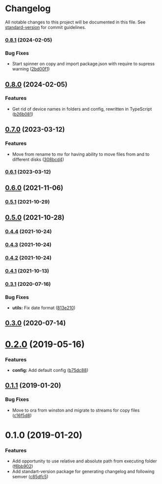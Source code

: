 # Changelog

All notable changes to this project will be documented in this file. See [standard-version](https://github.com/conventional-changelog/standard-version) for commit guidelines.

### [0.8.1](https://github.com/vadimshvetsov/media-organizer/compare/v0.8.0...v0.8.1) (2024-02-05)


### Bug Fixes

* Start spinner on copy and import package.json with require to supress warning ([2bd00f1](https://github.com/vadimshvetsov/media-organizer/commit/2bd00f1ce0c773c1eb3caaee4c7dc136de495a51))

## [0.8.0](https://github.com/vadimshvetsov/media-organizer/compare/v0.7.0...v0.8.0) (2024-02-05)


### Features

* Get rid of device names in folders and config, rewritten in TypeScript ([b26b081](https://github.com/vadimshvetsov/media-organizer/commit/b26b0817315551e45fc2a5b38b1fa4499bfe9cc6))

## [0.7.0](https://github.com/vadimshvetsov/media-organizer/compare/v0.6.1...v0.7.0) (2023-03-12)


### Features

* Move from rename to mv for having ability to move files from and to different disks ([308bcd4](https://github.com/vadimshvetsov/media-organizer/commit/308bcd40978590ff14773f66e940dab1745fe98d))

### [0.6.1](https://github.com/vadimshvetsov/media-organizer/compare/v0.6.0...v0.6.1) (2023-03-12)

## [0.6.0](https://github.com/vadimshvetsov/media-organizer/compare/v0.5.1...v0.6.0) (2021-11-06)

### [0.5.1](https://github.com/vadimshvetsov/media-organizer/compare/v0.5.0...v0.5.1) (2021-10-29)

## [0.5.0](https://github.com/vadimshvetsov/media-organizer/compare/v0.4.4...v0.5.0) (2021-10-28)

### [0.4.4](https://github.com/vadimshvetsov/media-organizer/compare/v0.4.3...v0.4.4) (2021-10-24)

### [0.4.3](https://github.com/vadimshvetsov/media-organizer/compare/v0.4.1...v0.4.3) (2021-10-24)

### [0.4.2](https://github.com/vadimshvetsov/media-organizer/compare/v0.4.1...v0.4.2) (2021-10-24)

### [0.4.1](https://github.com/vadimshvetsov/media-organizer/compare/v0.3.1...v0.4.1) (2021-10-13)

### [0.3.1](https://github.com/vadimshvetsov/media-organizer/compare/v0.3.0...v0.3.1) (2020-07-16)


### Bug Fixes

* **utils:** Fix date format ([813e210](https://github.com/vadimshvetsov/media-organizer/commit/813e2102c51bc8b738de6c337eb0e5c58e47fb33))

## [0.3.0](https://github.com/vadimshvetsov/media-organizer/compare/v0.2.0...v0.3.0) (2020-07-14)

<a name="0.2.0"></a>
# [0.2.0](https://github.com/vadimshvetsov/media-organizer/compare/v0.1.1...v0.2.0) (2019-05-16)


### Features

* **config:** Add default config ([b75dc88](https://github.com/vadimshvetsov/media-organizer/commit/b75dc88))



<a name="0.1.1"></a>
## [0.1.1](https://github.com/vadimshvetsov/media-organizer/compare/v0.1.0...v0.1.1) (2019-01-20)


### Bug Fixes

* Move to ora from winston and migrate to streams for copy files ([c16f5d8](https://github.com/vadimshvetsov/media-organizer/commit/c16f5d8))



<a name="0.1.0"></a>
# 0.1.0 (2019-01-20)


### Features

* Add opportunity to use relative and absolute path from executing folder ([f6bb902](https://github.com/vadimshvetsov/media-organizer/commit/f6bb902))
* Add standart-version package for generating changelog and following semver ([c85dfc5](https://github.com/vadimshvetsov/media-organizer/commit/c85dfc5))
